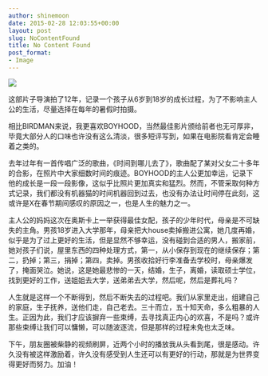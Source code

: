```yaml
---
author: shinemoon
date: 2015-02-28 12:03:55+00:00
layout: post
slug: NoContentFound
title: No Content Found
post_format:
- Image
---
```


![](https://xdict.files.wordpress.com/2015/02/tumblr_nkhdijc4sc1u1zc3wo1_500.jpg)

这部片子导演拍了12年，记录一个孩子从6岁到18岁的成长过程，为了不影响主人公的生活，尽量选择在每年的暑假时拍摄。





相比BIRDMAN来说，我更喜欢BOYHOOD，当然最佳影片颁给前者也无可厚非，毕竟大部分人的口味也许没有这么清淡，很多短评写到，如果在电影院看肯定会睡着之类的。





去年过年有一首传唱广泛的歌曲，《时间到哪儿去了》，歌曲配了某对父女二十多年的合影，在照片中大家细数时间的痕迹。BOYHOOD的主人公更加幸运，记录下他的成长是一段一段影像，这似乎比照片更加真实和猛烈。然而，不管采取何种方式记录，我们都没有机器猫的时间机器回到过去，也没有办法让时间停在此刻，这或许是X在春节期间感叹的原因之一，也是人生的魅力之一。





主人公的妈妈这次在奥斯卡上一举获得最佳女配，孩子的少年时代，母亲是不可缺失的主角。男孩18岁进入大学那年，母亲把大house卖掉搬进公寓，她几度再婚，似乎是为了过上更好的生活，但是显然不够幸运，没有碰到合适的男人，搬家前，她对孩子们说，屋里东西的四种处理方式，第一，从小保存到现在的继续保存；第二，扔掉；第三，捐掉；第四，卖掉。男孩收拾好行李准备去学校时，母亲爆发了，掩面哭泣。她说，这是她最悲惨的一天，结婚，生子，离婚，读取硕士学位，找到更好的工作，送姐姐去大学，送弟弟去大学，然后呢，然后是葬礼吗？





人生就是这样一个不断得到，然后不断失去的过程吧。我们从家里走出，组建自己的家庭，生子抚养，送他们走，自己老去。三十而立，五十知天命，多么粗暴的人生。正因为此，我们才应该摒弃一些束缚，去寻找真正内心的欢喜，不是吗？或许那些束缚让我们可以慵懒，可以随波逐流，但是那样的过程未免也太乏味。





下午，朋友圈被柴静的视频刷屏，近两个小时的播放我从头看到尾，很是感动。许久没有被这样激励着，许久没有感受到人生还可以有更好的行动，那就是为世界变得更好而努力。加油！
